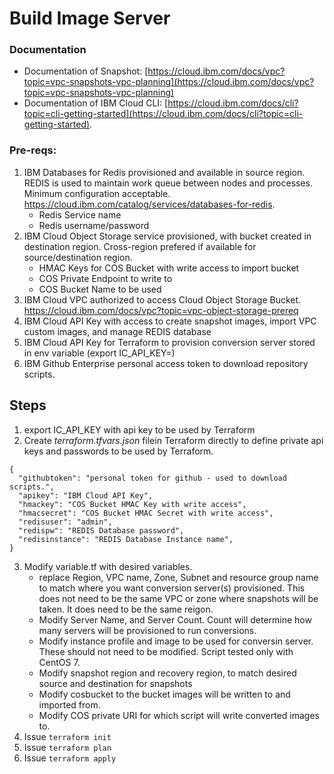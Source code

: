 # Build Image Server

### Documentation
- Documentation of Snapshot:  [https://cloud.ibm.com/docs/vpc?topic=vpc-snapshots-vpc-planning](https://cloud.ibm.com/docs/vpc?topic=vpc-snapshots-vpc-planning)  
- Documentation of IBM Cloud CLI: [https://cloud.ibm.com/docs/cli?topic=cli-getting-started](https://cloud.ibm.com/docs/cli?topic=cli-getting-started).   


### Pre-reqs:
1. IBM Databases for Redis provisioned and available in source region.  REDIS is used to maintain work queue between nodes and processes.  Minimum configuration acceptable.  https://cloud.ibm.com/catalog/services/databases-for-redis.
    * Redis Service name
    * Redis username/password
2. IBM Cloud Object Storage service provisioned, with bucket created in destination region. Cross-region prefered if available for source/destination region.
    * HMAC Keys for COS Bucket with write access to import bucket
    * COS Private Endpoint to write to
    * COS Bucket Name to be used
3. IBM Cloud VPC authorized to access Cloud Object Storage Bucket. https://cloud.ibm.com/docs/vpc?topic=vpc-object-storage-prereq
4. IBM Cloud API Key with access to create snapshot images, import VPC custom images, and manage REDIS database
5. IBM Cloud API Key for Terraform to provision conversion server stored in env variable (export IC_API_KEY=)
6. IBM Github Enterprise personal access token to download repository scripts.    

## Steps
1. export IC_API_KEY with api key to be used by Terraform
2. Create _terraform.tfvars.json_ filein Terraform directly to define private api keys and passwords to be used by Terraform.
````
{
  "githubtoken": "personal token for github - used to download scripts.",
  "apikey": "IBM Cloud API Key",
  "hmackey": "COS Bucket HMAC Key with write access",
  "hmacsecret": "COS Bucket HMAC Secret with write access",
  "redisuser": "admin",
  "redispw": "REDIS Database password",
  "redisinstance": "REDIS Database Instance name",
}
````
3.  Modify variable.tf with desired variables.
    * replace Region, VPC name, Zone, Subnet and resource group name to match where you want conversion server(s) provisioned.  This does not need to be the same VPC or zone where snapshots will be taken.  It does need to be the same reigon.
    * Modify Server Name, and Server Count.  Count will determine how many servers will be provisioned to run conversions.
    * Modify instance profile and image to be used for conversin server.   These should not need to be modified. Script tested only with CentOS 7.
    * Modify snapshot region and recovery region, to match desired source and destination for snapshots
    * Modify cosbucket to the bucket images will be written to and imported from. 
    * Modify COS private URI for which script will write converted images to.
4.  Issue `terraform init`
5.  Issue `terraform plan`
6.  Issue `terraform apply`